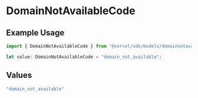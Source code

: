 # DomainNotAvailableCode

## Example Usage

```typescript
import { DomainNotAvailableCode } from "@vercel/sdk/models/domainnotavailable.js";

let value: DomainNotAvailableCode = "domain_not_available";
```

## Values

```typescript
"domain_not_available"
```